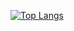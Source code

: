 [![Top Langs](https://github-readme-stats-git-masterrstaa-rickstaa.vercel.app/api/top-langs/?username=anuraghazra)](https://github.com/Uguralg3a/github-readme-stats)
